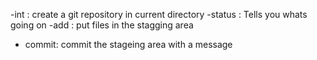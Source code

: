 -int : create a git repository in current directory
-status : Tells you whats going on
-add : put files in the stagging area
- commit: commit the stageing area with a message
